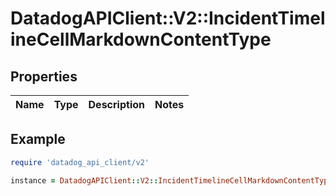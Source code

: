 # DatadogAPIClient::V2::IncidentTimelineCellMarkdownContentType

## Properties

| Name | Type | Description | Notes |
| ---- | ---- | ----------- | ----- |

## Example

```ruby
require 'datadog_api_client/v2'

instance = DatadogAPIClient::V2::IncidentTimelineCellMarkdownContentType.new()
```

